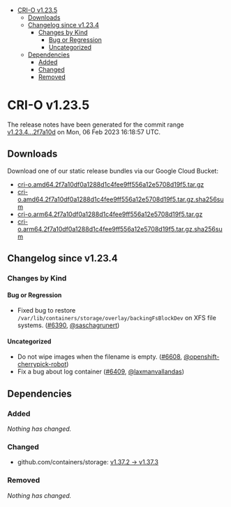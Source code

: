 - [CRI-O v1.23.5](#cri-o-v1235)
  - [Downloads](#downloads)
  - [Changelog since v1.23.4](#changelog-since-v1234)
    - [Changes by Kind](#changes-by-kind)
      - [Bug or Regression](#bug-or-regression)
      - [Uncategorized](#uncategorized)
  - [Dependencies](#dependencies)
    - [Added](#added)
    - [Changed](#changed)
    - [Removed](#removed)

# CRI-O v1.23.5

The release notes have been generated for the commit range
[v1.23.4...2f7a10d](https://github.com/cri-o/cri-o/compare/v1.23.4...2f7a10df0a1288d1c4fee9ff556a12e5708d19f5) on Mon, 06 Feb 2023 16:18:57 UTC.

## Downloads

Download one of our static release bundles via our Google Cloud Bucket:

- [cri-o.amd64.2f7a10df0a1288d1c4fee9ff556a12e5708d19f5.tar.gz](https://storage.googleapis.com/cri-o/artifacts/cri-o.amd64.2f7a10df0a1288d1c4fee9ff556a12e5708d19f5.tar.gz)
- [cri-o.amd64.2f7a10df0a1288d1c4fee9ff556a12e5708d19f5.tar.gz.sha256sum](https://storage.googleapis.com/cri-o/artifacts/cri-o.amd64.2f7a10df0a1288d1c4fee9ff556a12e5708d19f5.tar.gz.sha256sum)
- [cri-o.arm64.2f7a10df0a1288d1c4fee9ff556a12e5708d19f5.tar.gz](https://storage.googleapis.com/cri-o/artifacts/cri-o.arm64.2f7a10df0a1288d1c4fee9ff556a12e5708d19f5.tar.gz)
- [cri-o.arm64.2f7a10df0a1288d1c4fee9ff556a12e5708d19f5.tar.gz.sha256sum](https://storage.googleapis.com/cri-o/artifacts/cri-o.arm64.2f7a10df0a1288d1c4fee9ff556a12e5708d19f5.tar.gz.sha256sum)

## Changelog since v1.23.4

### Changes by Kind

#### Bug or Regression
 - Fixed bug to restore `/var/lib/containers/storage/overlay/backingFsBlockDev` on XFS file systems. ([#6390](https://github.com/cri-o/cri-o/pull/6390), [@saschagrunert](https://github.com/saschagrunert))

#### Uncategorized
 - Do not wipe images when the filename is empty. ([#6608](https://github.com/cri-o/cri-o/pull/6608), [@openshift-cherrypick-robot](https://github.com/openshift-cherrypick-robot))
 - Fix a bug about log container ([#6409](https://github.com/cri-o/cri-o/pull/6409), [@laxmanvallandas](https://github.com/laxmanvallandas))

## Dependencies

### Added
_Nothing has changed._

### Changed
- github.com/containers/storage: [v1.37.2 → v1.37.3](https://github.com/containers/storage/compare/v1.37.2...v1.37.3)

### Removed
_Nothing has changed._
